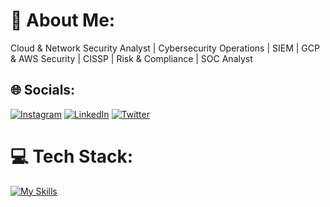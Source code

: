 # 💫 About Me:
Cloud & Network Security Analyst | Cybersecurity Operations | SIEM | GCP & AWS Security | CISSP | Risk & Compliance | SOC Analyst


## 🌐 Socials:
[![Instagram](https://img.shields.io/badge/Instagram-%23E4405F.svg?logo=Instagram&logoColor=white)](https://instagram.com/https://www.instagram.com/dvpsl1?igsh=cGQ5OGFrZDl4ejR4&utm_source=qr) [![LinkedIn](https://img.shields.io/badge/LinkedIn-%230077B5.svg?logo=linkedin&logoColor=white)](https://linkedin.com/in/https://www.linkedin.com/in/diego-jimenez-261060126/) [![Twitter](https://img.shields.io/badge/Twitter-%231DA1F2.svg?logo=Twitter&logoColor=white)](https://twitter.com/twitter.com/95daj) 

# 💻 Tech Stack:


[![My Skills](https://skillicons.dev/icons?i=aws,linux,docker,ai,pr,powershell,vscode,azure,=3)](https://skillicons.dev)
